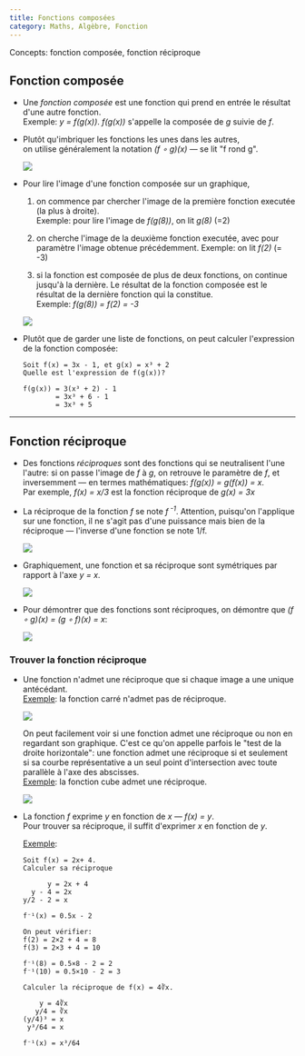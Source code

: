 ```yaml
---
title: Fonctions composées
category: Maths, Algèbre, Fonction
---
```


Concepts: fonction composée, fonction réciproque

## Fonction composée

* Une *fonction composée* est une fonction qui prend en entrée le résultat d'une autre fonction.  
  Exemple: *y = f(g(x))*. *f(g(x))* s'appelle la composée de *g* suivie de *f*.  

* Plutôt qu'imbriquer les fonctions les unes dans les autres,  
  on utilise généralement la notation *(f ∘ g)(x)* — se lit "f rond g".

  ![](https://i.imgur.com/u2NH5tdm.png)

* Pour lire l'image d'une fonction composée sur un graphique,

  1. on commence par chercher l'image de la première fonction executée (la plus à droite).  
     Exemple: pour lire l'image de *f(g(8))*, on lit *g(8)* (=2)

  2. on cherche l'image de la deuxième fonction executée, avec pour paramètre l'image obtenue précédemment. Exemple: on lit *f(2)* (= -3)

  3. si la fonction est composée de plus de deux fonctions, on continue jusqu'à la dernière. Le résultat de la fonction composée est le résultat de la dernière fonction qui la constitue.  
     Exemple: *f(g(8)) = f(2) = -3*

  ![](https://i.imgur.com/mkikF9B.png)

* Plutôt que de garder une liste de fonctions, on peut calculer l'expression de la fonction composée:

  ```
  Soit f(x) = 3x - 1, et g(x) = x³ + 2
  Quelle est l'expression de f(g(x))?

  f(g(x)) = 3(x³ + 2) - 1
          = 3x³ + 6 - 1
          = 3x³ + 5
  ```

---

## Fonction réciproque

* Des fonctions *réciproques* sont des fonctions qui se neutralisent l'une l'autre: si on passe l'image de *f* à *g*, on retrouve le paramètre de *f*, et inversemment — en termes mathématiques: *f(g(x)) = g(f(x)) = x*.  
  Par exemple, *f(x) = x/3* est la fonction réciproque de *g(x) = 3x*

* La réciproque de la fonction *f* se note *f<sup> -1</sup>*. Attention, puisqu'on l'applique sur une fonction, il ne s'agit pas d'une puissance mais bien de la réciproque — l'inverse d'une fonction se note 1/f.

  ![](https://i.imgur.com/7WvFm3j.png)

* Graphiquement, une fonction et sa réciproque sont symétriques par rapport à l'axe *y = x*.

  ![](https://i.imgur.com/q74SaD3.png)

* Pour démontrer que des fonctions sont réciproques, on démontre que *(f ∘ g)(x) = (g ∘ f)(x) = x*:

  ![](https://i.imgur.com/7y2CZwL.png)

### Trouver la fonction réciproque

* Une fonction n'admet une réciproque que si chaque image a une unique antécédant.  
    <ins>Exemple</ins>: la fonction carré n'admet pas de réciproque.

  ![](https://i.imgur.com/kCyikPg.png)

  On peut facilement voir si une fonction admet une réciproque ou non en regardant son graphique. C'est ce qu'on appelle parfois le "test de la droite horizontale": une fonction admet une réciproque si et seulement si sa courbe représentative a un seul point d'intersection avec toute parallèle à l'axe des abscisses.  
  <ins>Exemple</ins>: la fonction cube admet une réciproque.

  ![](https://i.imgur.com/pkbTO4T.png)

* La fonction *f* exprime *y* en fonction de *x* — *f(x) = y*.  
  Pour trouver sa réciproque, il suffit d'exprimer *x* en fonction de *y*.

  <ins>Exemple</ins>:

  ```
  Soit f(x) = 2x+ 4.
  Calculer sa réciproque

        y = 2x + 4
    y - 4 = 2x
  y/2 - 2 = x

  f⁻¹(x) = 0.5x - 2

  On peut vérifier:
  f(2) = 2×2 + 4 = 8
  f(3) = 2×3 + 4 = 10

  f⁻¹(8) = 0.5×8 - 2 = 2
  f⁻¹(10) = 0.5×10 - 2 = 3
  ```

  ```
  Calculer la réciproque de f(x) = 4∛x.

      y = 4∛x
     y/4 = ∛x
  (y/4)³ = x
   y³/64 = x

  f⁻¹(x) = x³/64
  ```

